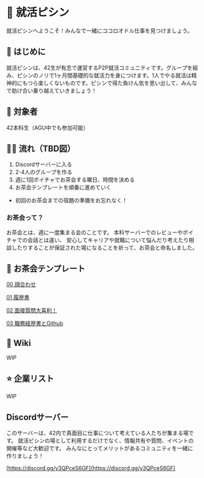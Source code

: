 # 🌈 就活ピシン
就活ピシンへようこそ！みんなで一緒にココロオドル仕事を見つけましょう。

## 📌 はじめに

就活ピシンは、42生が有志で運営するP2P就活コミュニティです。グループを組み、ピシンのノリで1ヶ月間基礎的な就活力を身につけます。1人でやる就活は精神的にもつら楽しくないものです。ピシンで得た負けん気を思い出して、みんなで助け合い乗り越えていきましょう！

## 🙌 対象者

42本科生（AGU中でも参加可能）

## 🏄‍♂️ 流れ（TBD図）

1. Discordサーバーに入る
2. 2-4人のグループを作る
3. 週に1回ボイチャでお茶会する曜日、時間を決める
4. お茶会テンプレートを順番に進めていく

- 初回のお茶会までの宿題の準備をお忘れなく！

### お茶会って？

お茶会とは、週に一度集まる会のことです。
本科サーバーでのレビューやボイチャでの会話とは違い、
安心してキャリアや就職について悩んだり考えたり相談したりすることが保証された場になることを祈って、お茶会と命名しました。

## 🍵 お茶会テンプレート
[00 顔合わせ](https://github.com/fkymy/job-piscine/edit/main/README.md)

[01 履歴書](https://github.com/fkymy/job-piscine/edit/main/README.md)

[02 面接質問大喜利！](https://github.com/fkymy/job-piscine/edit/main/README.md)

[03 職務経歴書とGithub](https://github.com/fkymy/job-piscine/edit/main/README.md)

## 📝 Wiki
WIP

## ⭐ 企業リスト
WIP

## Discordサーバー

このサーバーは、42内で真面目に仕事について考えている人たちが集まる場です。
就活ピシンの場として利用するだけでなく、情報共有や質問、イベントの開催等など大歓迎です。
みんなにとってメリットがあるコミュニティを一緒に作りましょう！

[https://discord.gg/y3QPceS6GF](https://discord.gg/y3QPceS6GF)
